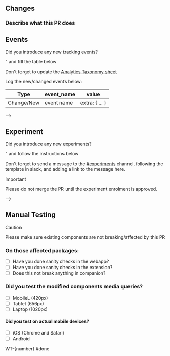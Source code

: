 ## Changes

### Describe what this PR does
<!--
- Short and concise, bullet points can help
- Screenshots if applicable can also help
-->

## Events

Did you introduce any new tracking events?

<!--
If yes please remove the comment "<!-- -->" and fill the table below

Don't forget to update the [Analytics Taxonomy sheet](https://docs.google.com/spreadsheets/d/18Lv7zXges9QfVX5VYL1a-Hyl0e1sQ3sLr0OK8YZWKXI/edit#gid=0)

Log the new/changed events below:

| Type   | event_name  | value |
|--------|-------------|-------|
| Change/New | event name  | extra: { ... } |

-->

## Experiment

Did you introduce any new experiments?

<!--
If yes please remove the comment "<!-- -->" and follow the instructions below

Don't forget to send a message to the [#experiments](https://dailydotdev.slack.com/archives/C02JAUF8HJL/p1715175315620999) channel, following the template in slack, and adding a link to the message here.

> [!IMPORTANT]
> Please do not merge the PR until the experiment enrolment is approved.

-->

## Manual Testing

> [!CAUTION]
> Please make sure existing components are not breaking/affected by this PR


### On those affected packages:
- [ ] Have you done sanity checks in the webapp?
- [ ] Have you done sanity checks in the extension?
- [ ] Does this not break anything in companion?

### Did you test the modified components media queries?
- [ ] MobileL (420px)
- [ ] Tablet (656px)
- [ ] Laptop (1020px)

#### Did you test on actual mobile devices?
- [ ] iOS (Chrome and Safari)
- [ ] Android

WT-{number} #done
